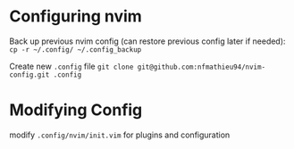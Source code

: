 # Configuring nvim

Back up previous nvim config (can restore previous config later if needed):
`cp -r ~/.config/ ~/.config_backup`

Create new `.config` file
`git clone git@github.com:nfmathieu94/nvim-config.git .config`

# Modifying Config 
modify `.config/nvim/init.vim` for plugins and configuration

